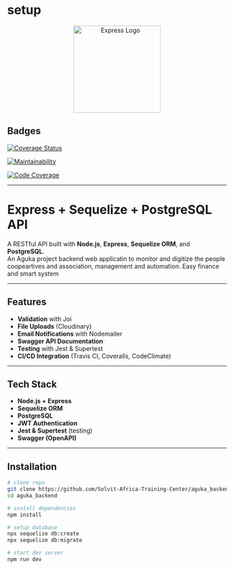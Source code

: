 # setup

<p align="center">
  <a href="https://expressjs.com/" target="blank">
    <img src="https://upload.wikimedia.org/wikipedia/commons/6/64/Expressjs.png" width="200" alt="Express Logo" />
  </a>
</p>

## Badges

[![Coverage Status](https://coveralls.io/repos/github/Solvit-Africa-Training-Center/aguka_backend/badge.svg)](https://coveralls.io/github/Solvit-Africa-Training-Center/aguka_backend)

[![Maintainability](https://qlty.sh/gh/Solvit-Africa-Training-Center/projects/aguka_backend/maintainability.svg)](https://qlty.sh/gh/Solvit-Africa-Training-Center/projects/aguka_backend)

[![Code Coverage](https://qlty.sh/gh/Solvit-Africa-Training-Center/projects/aguka_backend/coverage.svg)](https://qlty.sh/gh/Solvit-Africa-Training-Center/projects/aguka_backend)

---

# Express + Sequelize + PostgreSQL API

A RESTful API built with **Node.js**, **Express**, **Sequelize ORM**, and **PostgreSQL**.  
An Aguka project backend web applicatin to monitor and digitize the people coopeartives and association, management and automation. Easy finance and smart system

---

## Features

- **Validation** with Joi
- **File Uploads** (Cloudinary)
- **Email Notifications** with Nodemailer
- **Swagger API Documentation**
- **Testing** with Jest & Supertest
- **CI/CD Integration** (Travis CI, Coveralls, CodeClimate)

---

## Tech Stack

- **Node.js + Express**
- **Sequelize ORM**
- **PostgreSQL**
- **JWT Authentication**
- **Jest & Supertest** (testing)
- **Swagger (OpenAPI)**

---

## Installation

```bash
# clone repo
git clone https://github.com/Solvit-Africa-Training-Center/aguka_backend.git
cd aguka_backend

# install dependencies
npm install

# setup database
npx sequelize db:create
npx sequelize db:migrate

# start dev server
npm run dev
```
